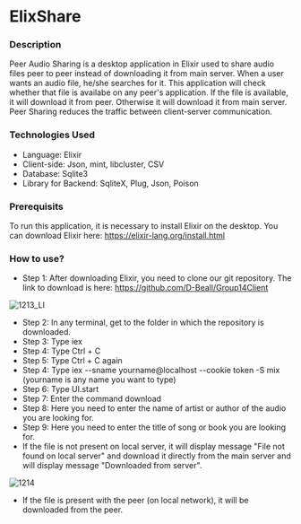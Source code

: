 # ElixShare
### Description
Peer Audio Sharing is a desktop application in Elixir used to share audio files peer to peer instead of downloading it from main server. When a user wants an audio file, he/she searches for it. This application will check whether that file is availabe on any  peer's application. If the file is available, it will download it from peer. Otherwise it will download it from main server. Peer Sharing reduces the traffic between client-server communication.
### Technologies Used
* Language: Elixir
* Client-side: Json, mint, libcluster, CSV
* Database: Sqlite3
* Library for Backend: SqliteX, Plug, Json, Poison
### Prerequisits
To run this application, it is necessary to install Elixir on the desktop. You can download Elixir here: https://elixir-lang.org/install.html
### How to use?
* Step 1: After downloading Elixir, you need to clone our git repository. The link to download is here: https://github.com/D-Beall/Group14Client

![1213_LI](https://user-images.githubusercontent.com/55159894/69183154-6f087a00-0ae0-11ea-8276-c421666414fc.jpg)


* Step 2: In any terminal, get to the folder in which the repository is downloaded.
* Step 3: Type iex
* Step 4: Type Ctrl + C
* Step 5: Type Ctrl + C again
* Step 4: Type iex --sname yourname@localhost --cookie token -S mix          (yourname is any name you want to type)
* Step 6: Type UI.start
* Step 7: Enter the command download
* Step 8: Here you need to enter the name of artist or author of the audio you are looking for.
* Step 9: Here you need to enter the title of song or book you are looking for.
* If the file is not present on local server, it will display message "File not found on local server" and download it directly from the main server and will display message "Downloaded from server".

![1214](https://user-images.githubusercontent.com/55159894/69186510-9eba8080-0ae6-11ea-85b7-74cae69583b4.jpg)

* If the file is present with the peer (on local network), it will be downloaded from the peer.








